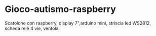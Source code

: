 # Gioco-autismo-raspberry
Scatolone con raspberry,  display 7",arduino mini, striscia led WS2812, scheda relè 4 vie, ventola. 

